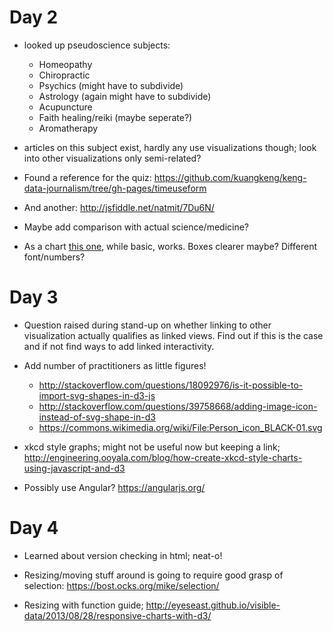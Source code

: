 # Day 2

* looked up pseudoscience subjects:
  * Homeopathy
  * Chiropractic
  * Psychics (might have to subdivide)
  * Astrology (again might have to subdivide)
  * Acupuncture
  * Faith healing/reiki (maybe seperate?)
  * Aromatherapy

* articles on this subject exist, hardly any use visualizations though; look into other visualizations only semi-related?

* Found a reference for the quiz: https://github.com/kuangkeng/keng-data-journalism/tree/gh-pages/timeuseform
* And another: http://jsfiddle.net/natmit/7Du6N/

* Maybe add comparison with actual science/medicine?

* As a chart [this one](http://1.bp.blogspot.com/-iTuAtoblCNE/UIqi0jGud9I/AAAAAAAAAYk/987EjabXKjU/s640/graph%25284%2529.jpg), while basic, works. Boxes clearer maybe? Different font/numbers?

# Day 3

* Question raised during stand-up on whether linking to other visualization actually qualifies as linked views. Find out if this is the case and if not find ways to add linked interactivity.

* Add number of practitioners as little figures!
  * http://stackoverflow.com/questions/18092976/is-it-possible-to-import-svg-shapes-in-d3-js
  * http://stackoverflow.com/questions/39758668/adding-image-icon-instead-of-svg-shape-in-d3
  * https://commons.wikimedia.org/wiki/File:Person_icon_BLACK-01.svg

* xkcd style graphs; might not be useful now but keeping a link; http://engineering.ooyala.com/blog/how-create-xkcd-style-charts-using-javascript-and-d3

* Possibly use Angular? https://angularjs.org/

# Day 4

* Learned about version checking in html; neat-o!

* Resizing/moving stuff around is going to require good grasp of selection: https://bost.ocks.org/mike/selection/

* Resizing with function guide; http://eyeseast.github.io/visible-data/2013/08/28/responsive-charts-with-d3/
